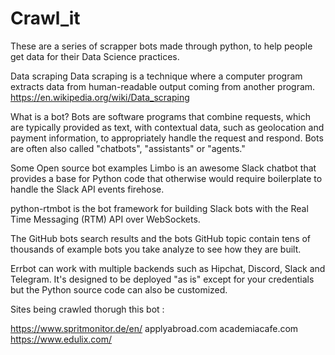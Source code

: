 # Crawl_it
These are a series of scrapper bots made through python, to help people get data for their Data Science practices.

Data scraping
Data scraping is a technique where a computer program extracts data from human-readable output coming from another program.
https://en.wikipedia.org/wiki/Data_scraping

What is a bot?
Bots are software programs that combine requests, which are typically provided as text, with contextual data, such as geolocation and payment information, to appropriately handle the request and respond. Bots are often also called "chatbots", "assistants" or "agents."

Some Open source bot examples
Limbo is an awesome Slack chatbot that provides a base for Python code that otherwise would require boilerplate to handle the Slack API events firehose.

python-rtmbot is the bot framework for building Slack bots with the Real Time Messaging (RTM) API over WebSockets.

The GitHub bots search results and the bots GitHub topic contain tens of thousands of example bots you take analyze to see how they are built.

Errbot can work with multiple backends such as Hipchat, Discord, Slack and Telegram. It's designed to be deployed "as is" except for your credentials but the Python source code can also be customized.


Sites being crawled thorugh this bot :

https://www.spritmonitor.de/en/
applyabroad.com
academiacafe.com
https://www.edulix.com/
